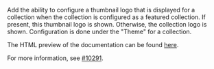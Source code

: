Add the ability to configure a thumbnail logo that is displayed for a collection when the collection is configured as a featured collection. If present, this thumbnail logo is shown. Otherwise, the collection logo is shown. Configuration is done under the "Theme" for a collection.

The HTML preview of the documentation can be found [here](https://dataverse-guide--10433.org.readthedocs.build/en/10433/user/dataverse-management.html#theme).

For more information, see [#10291](https://github.com/IQSS/dataverse/issues/10291).
